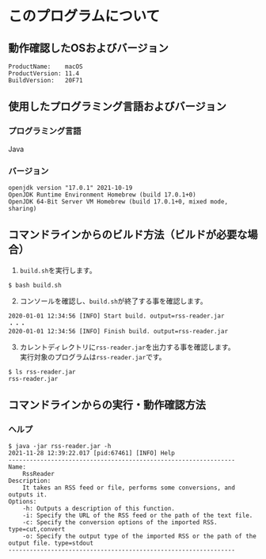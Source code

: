 # このプログラムについて
## 動作確認したOSおよびバージョン
```
ProductName:	macOS
ProductVersion:	11.4
BuildVersion:	20F71
```

## 使用したプログラミング言語およびバージョン
### プログラミング言語
Java

### バージョン
```
openjdk version "17.0.1" 2021-10-19
OpenJDK Runtime Environment Homebrew (build 17.0.1+0)
OpenJDK 64-Bit Server VM Homebrew (build 17.0.1+0, mixed mode, sharing)
```

## コマンドラインからのビルド方法（ビルドが必要な場合）
1. `build.sh`を実行します。
```
$ bash build.sh
```
2. コンソールを確認し、`build.sh`が終了する事を確認します。
```
2020-01-01 12:34:56 [INFO] Start build. output=rss-reader.jar
・・・
2020-01-01 12:34:56 [INFO] Finish build. output=rss-reader.jar
```
3. カレントディレクトリに`rss-reader.jar`を出力する事を確認します。<br>
実行対象のプログラムは`rss-reader.jar`です。
```
$ ls rss-reader.jar
rss-reader.jar
```

## コマンドラインからの実行・動作確認方法
### ヘルプ
```
$ java -jar rss-reader.jar -h
2021-11-28 12:39:22.017 [pid:67461] [INFO] Help
----------------------------------------------------------------
Name:
    RssReader
Description:
    It takes an RSS feed or file, performs some conversions, and outputs it.
Options:
    -h: Outputs a description of this function.
    -i: Specify the URL of the RSS feed or the path of the text file.
    -c: Specify the conversion options of the imported RSS. type=cut,convert
    -o: Specify the output type of the imported RSS or the path of the output file. type=stdout
----------------------------------------------------------------
```
